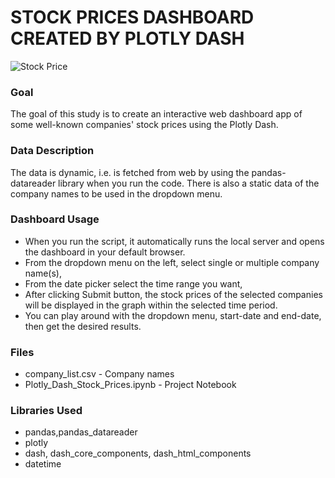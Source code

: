 # STOCK PRICES DASHBOARD CREATED BY PLOTLY DASH

![Stock Price](https://github.com/hhsmobileapps/plotlydash_stock_prices/blob/master/snapshot.jpg)

### Goal
The goal of this study is to create an interactive web dashboard app of some well-known companies' stock prices using the Plotly Dash.

### Data Description
The data is dynamic, i.e. is fetched from web by using the pandas-datareader library when you run the code.
There is also a static data of the company names to be used in the dropdown menu.

### Dashboard Usage
* When you run the script, it automatically runs the local server and opens the dashboard in your default browser.
* From the dropdown menu on the left, select single or multiple company name(s),
* From the date picker select the time range you want,
* After clicking Submit button, the stock prices of the selected companies will be displayed in the graph within the selected time period.
* You can play around with the dropdown menu, start-date and end-date, then get the desired results.

### Files
* company_list.csv - Company names
* Plotly_Dash_Stock_Prices.ipynb - Project Notebook

### Libraries Used
* pandas,pandas_datareader
* plotly
* dash, dash_core_components, dash_html_components
* datetime
